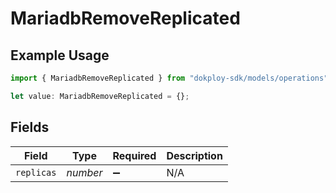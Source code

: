 # MariadbRemoveReplicated

## Example Usage

```typescript
import { MariadbRemoveReplicated } from "dokploy-sdk/models/operations";

let value: MariadbRemoveReplicated = {};
```

## Fields

| Field              | Type               | Required           | Description        |
| ------------------ | ------------------ | ------------------ | ------------------ |
| `replicas`         | *number*           | :heavy_minus_sign: | N/A                |